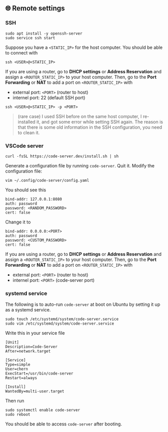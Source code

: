 ## :globe_with_meridians: Remote settings

### SSH

```shell
sudo apt install -y openssh-server
sudo service ssh start
```

Suppose you have a `<STATIC_IP>` for the host computer. You should be able to connect with

```shell
ssh <USER>@<STATIC_IP>
```


If you are using a router, go to **DHCP settings** or **Address Reservation** and assign a `<ROUTER_STATIC_IP>` to your host computer. Then, go to the **Port Forwarding** or **NAT** to add a port on `<ROUTER_STATIC_IP>` with
- external port: `<PORT>` (router to host)
- internel port: 22 (default SSH port)

```shell
ssh <USER>@<STATIC_IP> -p <PORT>
```

> (rare case) I used SSH before on the same host computer, I re-installed it, and got some error while setting SSH again. The reason is that there is some old information in the SSH configuration, you need to clean it.

### VSCode server

```shell
curl -fsSL https://code-server.dev/install.sh | sh
```

Generate a configuration file by running `code-server`. Quit it. Modify the configuration file:
```shell
vim ~/.config/code-server/config.yaml
```
You should see this
```
bind-addr: 127.0.0.1:8080  
auth: password       
password: <RANDOM_PASSWORD> 
cert: false 
```
Change it to
```
bind-addr: 0.0.0.0:<PORT>  
auth: password       
password: <CUSTOM_PASSWORD> 
cert: false 
```

If you are using a router, go to **DHCP settings** or **Address Reservation** and assign a `<ROUTER_STATIC_IP>` to your host computer. Then, go to the **Port Forwarding** or **NAT** to add a port on `<ROUTER_STATIC_IP>` with
- external port: `<PORT>` (router to host)
- internel port: `<PORT>` (code-server port)

### systemd service
The following is to auto-run `code-server` at boot on Ubuntu by setting it up as a systemd service.
```shell
sudo touch /etc/systemd/system/code-server.service
sudo vim /etc/systemd/system/code-server.service
```
Write this in your service file
```
[Unit]
Description=Code-Server
After=network.target

[Service]
Type=simple
User=chern
ExecStart=/usr/bin/code-server
Restart=always

[Install]
WantedBy=multi-user.target
```

Then run 
```shell
sudo systemctl enable code-server
sudo reboot
```

You should be able to access `code-server` after booting.